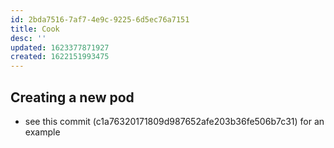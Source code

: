 ```yaml
---
id: 2bda7516-7af7-4e9c-9225-6d5ec76a7151
title: Cook
desc: ''
updated: 1623377871927
created: 1622151993475
---
```



## Creating a new pod

- see this commit (c1a76320171809d987652afe203b36fe506b7c31) for an example
